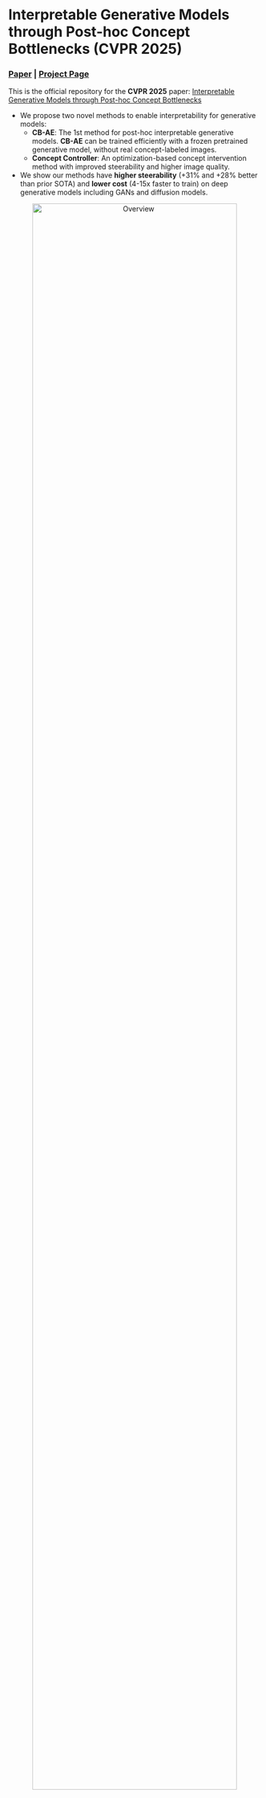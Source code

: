 # Interpretable Generative Models through Post-hoc Concept Bottlenecks (CVPR 2025)

### [Paper](https://arxiv.org/abs/2503.19377) | [Project Page](https://lilywenglab.github.io/posthoc-generative-cbm/)

This is the official repository for the **CVPR 2025** paper: [Interpretable Generative Models through Post-hoc Concept Bottlenecks](https://arxiv.org/abs/2503.19377)

* We propose two novel methods to enable interpretability for generative models:
    * **CB-AE**: The 1st method for post-hoc interpretable generative models. **CB-AE** can be trained efficiently with a frozen pretrained generative model, without real concept-labeled images.
    * **Concept Controller**: An optimization-based concept intervention method with improved steerability and higher image quality.
* We show our methods have **higher steerability** (+31% and +28% better than prior SOTA) and **lower cost** (4-15x faster to train) on deep generative models including GANs and diffusion models. 

<p align="center">
    <img src="https://lilywenglab.github.io/posthoc-generative-cbm/assets/fig1_teaser_website_example.svg" width="90%" alt="Overview">
</p>

## Table of Contents

* [Setup](#setup)
    * [Environment setup instructions](#environment-setup-instructions)
    * [Download base model and CB-AE/CC weights](#download-base-model-and-cb-aecc-weights)
    * [Download concept classifier weights](#download-concept-classifier-weights)
* [Demo](#demo)
* [Training](#training)
* [Evaluation](#evaluation)
* [Results](#results)
* [Sources](#sources)
* [Cite this work](#cite-this-work)

## Setup

### Environment setup instructions

* Conda environment installation:
    ```
    conda create -n posthocgencbm python=3.8
    conda install nvidia/label/cuda-11.7.0::cuda-nvcc cudatoolkit
    pip install torch==1.13.1+cu117 torchvision==0.14.1+cu117 torchaudio==0.13.1 --extra-index-url https://download.pytorch.org/whl/cu117
    pip install -r requirements.txt
    ```

* Download the CelebA-HQ-pretrained StyleGAN2 base model from [below](#download-base-model-and-cb-aecc-weights) and test the environment using `python3 eval/test_stygan2.py`. It should save a StyleGAN2 generated image in `images/`.
If you get CUDA runtime errors (during "Setting up PyTorch plugin..."), use this:
    ```
    export CUDA_HOME=$CONDA_PREFIX
    export CPLUS_INCLUDE_PATH=$CUDA_HOME/include:$CPLUS_INCLUDE_PATH
    export LIBRARY_PATH=$CUDA_HOME/lib:$LIBRARY_PATH
    ```
    Or, alternatively:
    ```
    conda install -c conda-forge cxx-compiler
    conda install -c conda-forge cudatoolkit-dev
    conda install -c conda-forge ninja cmake make gcc_linux-64 gxx_linux-64

    cp /usr/include/crypt.h ~/miniconda3/include/crypt.h  # find where your crypt.h is located
    cp /usr/include/crypt.h ~/miniconda3/envs/posthocgencbm/include  # copy it to project's environment 
    ```

### Download base model and CB-AE/CC weights

* We use `models/checkpoints` for saving/loading CB-AE/CC checkpoints
    ```
    mkdir models/checkpoints
    cd models/checkpoints
    ```

* CelebA-HQ-pretrained StyleGAN2 (from [[2]](#sources)):
    ```
    ## base model weights
    wget https://api.ngc.nvidia.com/v2/models/nvidia/research/stylegan2/versions/1/files/stylegan2-celebahq-256x256.pkl
    ## CB-AE weights
    gdown https://drive.google.com/uc?id=1RBdjcBDbpAoW5qOkG-rBonIpcBApBF-q
    ## CC weights
    gdown https://drive.google.com/uc?id=1fh2XV2ttrCc88-SgfR9f-JcwG1eent_U
    ```

* CelebA-HQ-pretrained DDPM-256x256 (from [[3]](#sources)):
    ```
    ## base model weights get downloaded automatically via HuggingFace when using "-e cbae_ddpm" (i.e. any config using this DDPM model)
    ## CB-AE weights
    gdown https://drive.google.com/uc?id=1kl5pDqzm0M73r8H74AfSokgDFGAF0szb
    ```

### Download concept classifier weights

* [ResNet18](https://drive.google.com/uc?id=1xbR7MbERV7wMnU4WcsNSDriYXBqsy_jZ)-based classifiers for training and visualization.
* [ViT-L-16](https://drive.google.com/uc?id=1XD6Badmf4QwRrdy6MbOr-mefyu1k_OIy)-based classifiers for quantitative evaluation.
    ```
    cd models/checkpoints
    ## ResNet18
    gdown https://drive.google.com/uc?id=1xbR7MbERV7wMnU4WcsNSDriYXBqsy_jZ
    unzip celebahq_rn18_conclsf.zip
    ## ViT-L-16 (relatively large file of ~8.4 GB, so download only if you want to do evaluations)
    gdown https://drive.google.com/uc?id=1XD6Badmf4QwRrdy6MbOr-mefyu1k_OIy
    unzip celebahq_vitl16_conclsf.zip
    ```

## Demo

* Follow `notebooks/visualize_interventions.ipynb` for concept interventions demo with CelebA-HQ-pretrained StyleGAN2 with CB-AE.
    * Note: Before the notebook, please [download](#download-concept-classifier-weights) concept classifier weights (ResNet18) for visualization.


## Training

* Use `bash scripts/train_cbae.sh` to train a CB-AE for a CelebA-HQ-pretrained StyleGAN2 with supervised classifiers as pseudo-label source.
* Some important arguments to specify are:
    * `-e`: specify which config file from the `config/` folder to use (e.g. `cbae_stygan2`).
    * `-d`: specify dataset of base generative model (e.g. `celebahq`).
    * `-t`: specify experiment name to be used as a suffix for saving logs, checkpoints, etc.
    * `-p`: specify pseudo-label source $M$ for CB-AE/CC training (e.g. `supervised` for supervised-trained classifiers, `clipzs` for zero-shot CLIP classifiers, `tipzs` for few-shot adapted CLIP).
* The same `train_cbae.sh` has commented out examples for training Concept Controller (CC).

## Evaluation

* Use `bash scripts/eval_intervention.sh` for an example that runs steerability evaluation for `Smiling` concept for a CelebA-HQ StyleGAN2 CB-AE.
* Some important arguments to specify are:
    * `-e`, `-d`, and `-t` should be the same as from training (or use based on downloaded CB-AE/CC checkpoint, e.g. `celebahq_cbae_stygan2_thr90_sup_pl_cls8_cbae.pt` would use `-d celebahq -e cbae_stygan2_thr90 -t sup_pl_cls8`).
    * `-c`: concept to intervene on (e.g. `Smiling` or `Mouth_Slightly_Open`).
    * `-v`: desired concept value (e.g. `0` or `1` based on if desired target concept is `Smiling` or `Not Smiling`).
    * `--optint`: use this for optimization-based interventions (not using this will use CB-AE interventions).
    * `--visualize`: use this to visualize some examples (not using this will run the full quantitative evaluation).
* The same `eval_intervention.sh` has commented out examples for evaluating StyleGAN2 CC and DDPM CB-AE.

## Results

### 1. Concept Steerability or Intervention Success Rate
* Our CB-AE and CC improves steerability across GANs (+31%) and diffusion models (+28%) over the prior state-of-the-art method CBGM [[1]](#sources) while being 4-15x faster to train on average.
<p align="center">
    <img src="https://lilywenglab.github.io/posthoc-generative-cbm/assets/table3_posthocgencbm.png" width="90%" alt="Steerability Evaluation">
</p>

### 2. Interpreting generated images
* Our CB-AE (and CC) provide human-understandable concept predictions along with the generated images.
<p align="center">
    <img src="https://lilywenglab.github.io/posthoc-generative-cbm/assets/fig5_cbae_conc_examples.svg" width="90%" alt="Concept Predictions">
</p>

### 3. Concept intervention examples (CB-AE interventions)
* Concept intervention (modifying concepts) in the CB-AE leads to appropriate changes in the resulting image generation, enabling controllable generation. 
<p align="center">
    <img src="https://lilywenglab.github.io/posthoc-generative-cbm/assets/fig6_cbae_interv_examples.png" width="90%" alt="CB-AE Interventions">
</p>

### 4. Concept intervention examples (optimization-based interventions)
* Optimization-based interventions also enable controllable generation with improved orthogonality (*i.e.* less change in other concepts, closer to the original generation) than CB-AE interventions.
<p align="center">
    <img src="https://lilywenglab.github.io/posthoc-generative-cbm/assets/fig7_optint_examples.png" width="90%" alt="Optimization-based Interventions">
</p>

## Sources

[1] CBGM (ICLR 2024): [https://github.com/prescient-design/CBGM](https://github.com/prescient-design/CBGM)

[2] [StyleGAN3 GitHub repo](https://github.com/NVlabs/stylegan3?tab=readme-ov-file#additional-material) (it has StyleGAN2 pretrained weights for CelebA-HQ and CUB)

[3] [CelebA-HQ pretrained DDPM repo](https://huggingface.co/google/ddpm-celebahq-256)


## Cite this work

A. Kulkarni, G. Yan, C. Sun, T. Oikarinen, and T.-W. Weng, [Interpretable Generative Models through Post-hoc Concept Bottlenecks](https://arxiv.org/abs/2503.19377), CVPR 2025

```
@inproceedings{kulkarni2025interpretable
    title={Interpretable Generative Models through Post-hoc Concept Bottlenecks},
    author={Kulkarni, Akshay and Yan, Ge and Sun, Chung-En and Oikarinen, Tuomas and Weng, Tsui-Wei},
    booktitle={IEEE/CVF Conference on Computer Vision and Pattern Recognition},
    year={2025},
}
```
